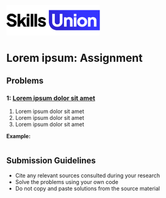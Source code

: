 [<img src="assets/images/su-logo.png" alt="Skills Union Logo" height="80px" />](https://www.skillsunion.com/)

# Lorem ipsum: Assignment

## Problems

### 1: [Lorem ipsum dolor sit amet](#)

1. Lorem ipsum dolor sit amet
1. Lorem ipsum dolor sit amet
1. Lorem ipsum dolor sit amet

**Example:**

```
```

## Submission Guidelines

- Cite any relevant sources consulted during your research
- Solve the problems using your own code
- Do not copy and paste solutions from the source material